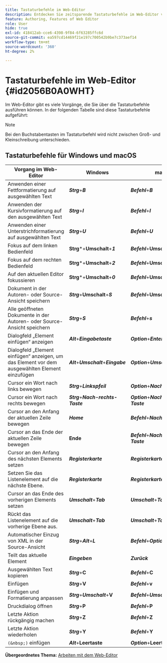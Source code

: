 ```yaml
---
title: Tastaturbefehle im Web-Editor
description: Entdecken Sie zeitsparende Tastaturbefehle im Web-Editor von AEM Guides.
feature: Authoring, Features of Web Editor
role: User
hide: true
exl-id: 418412ab-cce6-4398-9f84-6f63285ffc6d
source-git-commit: ea597cd14469f21e197c700542b9be7c373aef14
workflow-type: tm+mt
source-wordcount: '360'
ht-degree: 2%

---
```


# Tastaturbefehle im Web-Editor {#id2056B0A0WHT}

Im Web-Editor gibt es viele Vorgänge, die Sie über die Tastaturbefehle ausführen können. In der folgenden Tabelle sind diese Tastaturbefehle aufgeführt:

>[!NOTE]
>
> Bei den Buchstabentasten im Tastaturbefehl wird nicht zwischen Groß- und Kleinschreibung unterschieden.

## Tastaturbefehle für Windows und macOS

| Vorgang im Web-Editor | Windows | macOS |
|-----------------------|-----------------|-----------------|
| Anwenden einer Fettformatierung auf ausgewählten Text | ***Strg***+***B*** | ***Befehl***+***B*** |
| Anwenden der Kursivformatierung auf den ausgewählten Text | ***Strg***+***I*** | ***Befehl***+***I*** |
| Anwenden einer Unterstrichformatierung auf ausgewählten Text | ***Strg***+***U*** | ***Befehl***+***U*** |
| Fokus auf dem linken Bedienfeld | **Strg***+**Umschalt**+***1*** | ***Befehl***+**Umschalt**+***1*** |
| Fokus auf dem rechten Bedienfeld | **Strg***+**Umschalt**+***2*** | ***Befehl***+**Umschalt**+***2*** |
| Auf den aktuellen Editor fokussieren | **Strg***+**Umschalt**+***0*** | ***Befehl***+**Umschalt**+***0*** |
| Dokument in der Autoren- oder Source-Ansicht speichern | ***Strg***+**Umschalt**+***S*** | ***Befehl***+**Umschalt**+***S*** |
| Alle geöffneten Dokumente in der Autoren- oder Source-Ansicht speichern | ***Strg***+***S*** | ***Befehl***+***s*** |
| Dialogfeld „Element einfügen“ anzeigen | ***Alt***+***Eingabetaste*** | ***Option***+***Enter*** |
| Dialogfeld „Element einfügen“ anzeigen, um das Element vor dem ausgewählten Element einzufügen | ***Alt***+***Umschalt***+***Eingabe*** | ***Option***+***Umschalt***+***Eingabe*** |
| Cursor ein Wort nach links bewegen | ***Strg***+***Linkspfeil*** | ***Option***+***Nach-links-Taste*** |
| Cursor ein Wort nach rechts bewegen | ***Strg***+***Nach-rechts-Taste*** | ***Option***+***Nach-rechts-Taste*** |
| Cursor an den Anfang der aktuellen Zeile bewegen | ***Home*** | ***Befehl***+***Nach-links-Taste*** |
| Cursor an das Ende der aktuellen Zeile bewegen | **Ende** | ***Befehl***+***Nach-rechts-Taste*** |
| Cursor an den Anfang des nächsten Elements setzen | ***Registerkarte*** | ***Registerkarte*** |
| Setzen Sie das Listenelement auf die nächste Ebene. | ***Registerkarte*** | ***Registerkarte*** |
| Cursor an das Ende des vorherigen Elements setzen | ***Umschalt***+***Tab*** | ***Umschalt***+***Tab*** |
| Rückt das Listenelement auf die vorherige Ebene aus. | ***Umschalt***+***Tab*** | ***Umschalt***+***Tab*** |
| Automatischer Einzug von XML in der Source-Ansicht | ***Strg***+***Alt***+***L*** | ***Befehl***+***Option***+***L*** |
| Teilt das aktuelle Element | ***Eingeben*** | ***Zurück*** |
| Ausgewählten Text kopieren | ***Strg***+**C** | ***Befehl***+**C** |
| Einfügen | ***Strg***+**V** | ***Befehl***+**v** |
| Einfügen und Formatierung anpassen | ***Strg***+***Umschalt***+**V** | ***Befehl***+***Umschalt***+**V** |
| Druckdialog öffnen | ***Strg***+**P** | ***Befehl***+**P** |
| Letzte Aktion rückgängig machen | ***Strg***+**Z** | ***Befehl***+**Z** |
| Letzte Aktion wiederholen | ***Strg***+**Y** | ***Befehl***+**Y** |
| `(&nbsp;)` einfügen | ***Alt***+**Leertaste** | ***Option***+**Leertaste** |

**Übergeordnetes Thema:** [Arbeiten mit dem Web-Editor](web-editor.md)
